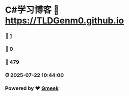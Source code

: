 # C#学习博客 :link: https://TLDGenm0.github.io 
### :page_facing_up: [1](https://TLDGenm0.github.io/tag.html) 
### :speech_balloon: 0 
### :hibiscus: 479 
### :alarm_clock: 2025-07-22 10:44:00 
### Powered by :heart: [Gmeek](https://github.com/Meekdai/Gmeek)
